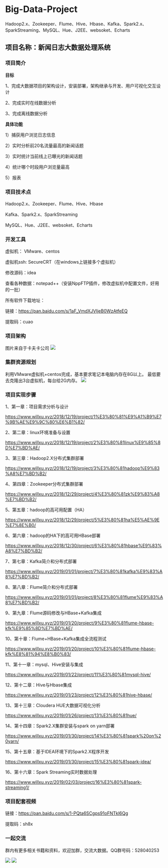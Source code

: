 ﻿# Big-Data-Project
Hadoop2.x、Zookeeper、Flume、Hive、Hbase、Kafka、Spark2.x、SparkStreaming、MySQL、Hue、J2EE、websoket、Echarts

## 项目名称：新闻日志大数据处理系统

### 项目简介

**目标**

1、完成大数据项目的架构设计，安装部署，架构继承与开发、用户可视化交互设计

2、完成实时在线数据分析

3、完成离线数据分析

**具体功能**

1）捕获用户浏览日志信息

2）实时分析前20名流量最高的新闻话题

3）实时统计当前线上已曝光的新闻话题

4）统计哪个时段用户浏览量最高

5）报表

### 项目技术点
Hadoop2.x、Zookeeper、Flume、Hive、Hbase

Kafka、Spark2.x、SparkStreaming

MySQL、Hue、J2EE、websoket、Echarts

### 开发工具

虚拟机：  VMware、centos

虚拟机ssh:  SecureCRT（在windows上链接多个虚拟机）

修改源码：idea

查看各种数据：notepad++（安装NppFTP插件，修改虚拟机中配置文件，好用的一批）

所有软件下载地址：

链接：https://pan.baidu.com/s/1aF_VmdXJVIjeB0WzAtfeEQ 

提取码：cuao 

### 项目架构
图片来自于卡夫卡公司
![](http://ww1.sinaimg.cn/large/005BOtkIly1fyccyao7f3j30op0ee10a.jpg)

### 集群资源规划

利用VMware虚拟机+centos完成，基本要求笔记本电脑内存在8G以上。
最低要去克隆出3台虚拟机，每台给2G内存。
![](http://ww1.sinaimg.cn/large/005BOtkIly1fycdbmkr58j30m20ckq81.jpg)

### 项目实现步骤

1、第一章：项目需求分析与设计

https://www.willxu.xyz/2018/12/19/project/1%E3%80%81%E9%A1%B9%E7%9B%AE%E9%9C%80%E6%B1%82/

2、第二章：linux环境准备与设置

https://www.willxu.xyz/2018/12/19/project/2%E3%80%81linux%E9%85%8D%E7%BD%AE/

3、第三章：Hadoop2.X分布式集群部署

https://www.willxu.xyz/2018/12/19/project/3%E3%80%81hadoop%E9%83%A8%E7%BD%B2/

4、第四章：Zookeeper分布式集群部署

https://www.willxu.xyz/2018/12/29/project/4%E3%80%81zk%E9%83%A8%E7%BD%B2/

5、第五章：hadoop的高可用配置（HA）

https://www.willxu.xyz/2018/12/29/project/5%E3%80%81ha%E5%AE%9E%E7%8E%B0/

6、第六章：hadoop的HA下的高可用HBase部署

https://www.willxu.xyz/2018/12/30/project/6%E3%80%81hbase%E9%83%A8%E7%BD%B2/

7、第七章：Kafka简介和分布式部署

https://www.willxu.xyz/2019/01/01/project/7%E3%80%81kafka%E9%83%A8%E7%BD%B2/

8、第八章：Flume简介和分布式部署

https://www.willxu.xyz/2019/01/01/project/8%E3%80%81flume%E9%83%A8%E7%BD%B2/

9、第九章：Flume源码修改与HBase+Kafka集成

https://www.willxu.xyz/2019/01/20/project/9%E3%80%81flume-hbase-kfk%E9%85%8D%E7%BD%AE/

10、第十章：Flume+HBase+Kafka集成全流程测试

https://www.willxu.xyz/2019/01/20/project/10%E3%80%81flume-hbase-kfk%E8%81%94%E8%B0%83/

11、第十一章：mysql、Hive安装与集成

https://www.willxu.xyz/2019/01/22/project/11%E3%80%81mysql-hive/

12、第十二章：Hive与Hbase集成

https://www.willxu.xyz/2019/01/23/project/12%E3%80%81hive-hbase/

13、第十三章：Cloudera HUE大数据可视化分析

https://www.willxu.xyz/2019/01/26/project/13%E3%80%81hue/

14、第十四章：Spark2.X集群安装与spark on yarn部署

https://www.willxu.xyz/2019/01/30/project/14%E3%80%81spark%20on%20yarn/

15、第十五章：基于IDEA环境下的Spark2.X程序开发

https://www.willxu.xyz/2019/01/30/project/15%E3%80%81spark-idea/

16、第十六章：Spark Streaming实时数据处理

https://www.willxu.xyz/2019/02/03/project/16%E3%80%81spark-streaming1/

### 项目配套视频

链接：https://pan.baidu.com/s/1-PQta6SCgps91oFNTkl6Qg 

提取码：sh8x 

### 一起交流

群内有更多相关书籍和资料，欢迎加群，交流大数据。QQ群号码：528040253

![](http://ww1.sinaimg.cn/large/005BOtkIly1g6nnx2yo4jj306m06ymx4.jpg)
![](http://ww1.sinaimg.cn/large/005BOtkIly1g6no2gfsumj30mq0if75o.jpg)